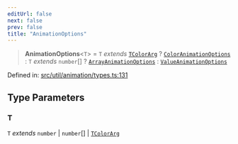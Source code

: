 ```yaml
---
editUrl: false
next: false
prev: false
title: "AnimationOptions"
---
```


> **AnimationOptions**\<`T`\> = `T` *extends* [`TColorArg`](/api/type-aliases/tcolorarg/) ? [`ColorAnimationOptions`](/api/fabric/namespaces/util/type-aliases/coloranimationoptions/) : `T` *extends* `number`[] ? [`ArrayAnimationOptions`](/api/fabric/namespaces/util/type-aliases/arrayanimationoptions/) : [`ValueAnimationOptions`](/api/fabric/namespaces/util/type-aliases/valueanimationoptions/)

Defined in: [src/util/animation/types.ts:131](https://github.com/fabricjs/fabric.js/blob/e114448a1bce9b68a3e1bba337bc0c83a35c1aa5/src/util/animation/types.ts#L131)

## Type Parameters

### T

`T` *extends* `number` \| `number`[] \| [`TColorArg`](/api/type-aliases/tcolorarg/)
